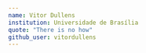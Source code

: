 ```yaml
---
name: Vitor Dullens
institution: Universidade de Brasília
quote: "There is no how"
github_user: vitordullens
---
```

